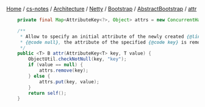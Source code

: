 [Home](https://mengxianbin.github.io) /
[cs-notes](https://mengxianbin.github.io/cs-notes/site) /
[Architecture](https://mengxianbin.github.io/cs-notes/site/Architecture) /
[Netty](https://mengxianbin.github.io/cs-notes/site/Architecture/Netty) /
[Bootstrap](https://mengxianbin.github.io/cs-notes/site/Architecture/Netty/Bootstrap) /
[AbstractBootstrap](https://mengxianbin.github.io/cs-notes/site/Architecture/Netty/Bootstrap/AbstractBootstrap) /
[attr](https://mengxianbin.github.io/cs-notes/site/Architecture/Netty/Bootstrap/AbstractBootstrap/attr)

```java
    private final Map<AttributeKey<?>, Object> attrs = new ConcurrentHashMap<AttributeKey<?>, Object>();

    /**
     * Allow to specify an initial attribute of the newly created {@link Channel}.  If the {@code value} is
     * {@code null}, the attribute of the specified {@code key} is removed.
     */
    public <T> B attr(AttributeKey<T> key, T value) {
        ObjectUtil.checkNotNull(key, "key");
        if (value == null) {
            attrs.remove(key);
        } else {
            attrs.put(key, value);
        }
        return self();
    }
```